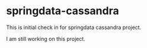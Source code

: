 # springdata-cassandra

This is initial check in for springdata cassandra project.

I am still working on this project.

